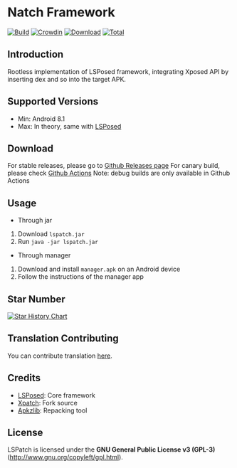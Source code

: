 # Natch Framework

[![Build](https://img.shields.io/github/actions/workflow/status/7723mod/NPatch/main.yml?branch=master&logo=github&label=Build&event=push)](https://github.com/7723mod/NPatch/actions/workflows/main.yml?query=event%3Apush+is%3Acompleted+branch%3Amaster) [![Crowdin](https://img.shields.io/badge/Localization-Crowdin-blueviolet?logo=Crowdin)](https://crowdin.com/project/lspatch_jingmatrix) [![Download](https://img.shields.io/github/v/release/7723mod/NPatch?color=orange&logoColor=orange&label=Download&logo=DocuSign)](https://github.com/7723mod/NPatch/releases/latest) [![Total](https://shields.io/github/downloads/7723mod/NPatch/total?logo=Bookmeter&label=Counts&logoColor=yellow&color=yellow)](https://github.com/7723mod/NPatch/releases)

## Introduction 

Rootless implementation of LSPosed framework, integrating Xposed API by inserting dex and so into the target APK.

## Supported Versions

- Min: Android 8.1
- Max: In theory, same with [LSPosed](https://github.com/JingMatrix/LSPosed#supported-versions)

## Download

For stable releases, please go to [Github Releases page](https://github.com/7723mod/NPatch/releases)
For canary build, please check [Github Actions](https://github.com/7723mod/NPatch/actions)
Note: debug builds are only available in Github Actions

## Usage

+ Through jar
1. Download `lspatch.jar`
1. Run `java -jar lspatch.jar`

+ Through manager
1. Download and install `manager.apk` on an Android device
1. Follow the instructions of the manager app


## Star Number

[![Star History Chart](https://api.star-history.com/svg?repos=7723mod/NPatch&type=Date)](https://star-history.com/#7723mod/NPatch&Date)

## Translation Contributing

You can contribute translation [here](https://crowdin.com/project/lspatch_jingmatrix).

## Credits

- [LSPosed](https://github.com/JingMatrix/LSPosed): Core framework
- [Xpatch](https://github.com/WindySha/Xpatch): Fork source
- [Apkzlib](https://android.googlesource.com/platform/tools/apkzlib): Repacking tool

## License

LSPatch is licensed under the **GNU General Public License v3 (GPL-3)** (http://www.gnu.org/copyleft/gpl.html).
